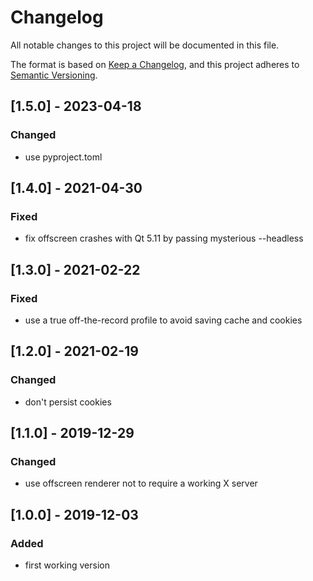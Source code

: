 # Changelog
All notable changes to this project will be documented in this file.

The format is based on [Keep a Changelog](https://keepachangelog.com/en/1.0.0/),
and this project adheres to [Semantic Versioning](https://semver.org/spec/v2.0.0.html).

## [1.5.0] - 2023-04-18
### Changed
- use pyproject.toml

## [1.4.0] - 2021-04-30
### Fixed
- fix offscreen crashes with Qt 5.11 by passing mysterious --headless

## [1.3.0] - 2021-02-22
### Fixed
- use a true off-the-record profile to avoid saving cache and cookies

## [1.2.0] - 2021-02-19
### Changed
- don't persist cookies

## [1.1.0] - 2019-12-29
### Changed
- use offscreen renderer not to require a working X server

## [1.0.0] - 2019-12-03
### Added
- first working version
